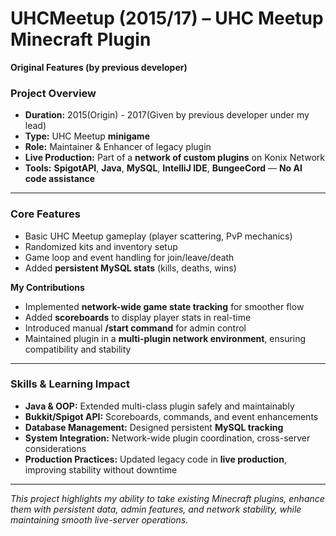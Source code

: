 # UHCMeetup (2015/17) – UHC Meetup Minecraft Plugin

**Original Features (by previous developer)**

### Project Overview
- **Duration:** 2015(Origin) - 2017(Given by previous developer under my lead)  
- **Type:** UHC Meetup **minigame**  
- **Role:** Maintainer & Enhancer of legacy plugin  
- **Live Production:** Part of a **network of custom plugins** on Konix Network  
- **Tools:** **SpigotAPI**, **Java**, **MySQL**, **IntelliJ IDE**, **BungeeCord** — **No AI code assistance**

---

### Core Features
- Basic UHC Meetup gameplay (player scattering, PvP mechanics)  
- Randomized kits and inventory setup  
- Game loop and event handling for join/leave/death  
- Added **persistent MySQL stats** (kills, deaths, wins)  

**My Contributions**
- Implemented **network-wide game state tracking** for smoother flow  
- Added **scoreboards** to display player stats in real-time  
- Introduced manual **/start command** for admin control  
- Maintained plugin in a **multi-plugin network environment**, ensuring compatibility and stability  

---

### Skills & Learning Impact
- **Java & OOP:** Extended multi-class plugin safely and maintainably  
- **Bukkit/Spigot API:** Scoreboards, commands, and event enhancements  
- **Database Management:** Designed persistent **MySQL tracking**  
- **System Integration:** Network-wide plugin coordination, cross-server considerations  
- **Production Practices:** Updated legacy code in **live production**, improving stability without downtime  

---

*This project highlights my ability to take existing Minecraft plugins, enhance them with persistent data, admin features, and network stability, while maintaining smooth live-server operations.*
